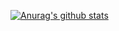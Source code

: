 [![Anurag's github stats](https://github-readme-stats.vercel.app/api?username=BlackCodingCat)](https://github.com/anuraghazra/github-readme-stats)

<!--
**BlackCodingCat/BlackCodingCat** is a ✨ _special_ ✨ repository because its `README.md` (this file) appears on your GitHub profile.

Here are some ideas to get you started:

- 🔭 I’m currently working on ...
- 🌱 I’m currently learning ...
- 👯 I’m looking to collaborate on ...
- 🤔 I’m looking for help with ...
- 💬 Ask me about ...
- 📫 How to reach me: ...
- 😄 Pronouns: ...
- ⚡ Fun fact: ...
-->
